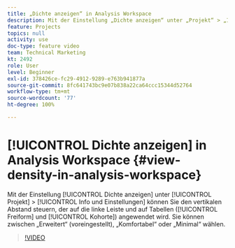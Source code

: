 ```yaml
---
title: „Dichte anzeigen“ in Analysis Workspace
description: Mit der Einstellung „Dichte anzeigen“ unter „Projekt“ > „Info und Einstellungen“ können Sie den vertikalen Abstand steuern, der auf die linke Leiste und auf Tabellen (Freiform und Kohorte) angewendet wird. Sie können zwischen „Erweitert“ (voreingestellt), „Komfortabel“ oder „Minimal“ wählen.
feature: Projects
topics: null
activity: use
doc-type: feature video
team: Technical Marketing
kt: 2492
role: User
level: Beginner
exl-id: 378426ce-fc29-4912-9289-e763b941877a
source-git-commit: 8fc641743bc9e07b838a22ca64ccc15344d52764
workflow-type: tm+mt
source-wordcount: '77'
ht-degree: 100%

---
```


# [!UICONTROL Dichte anzeigen] in Analysis Workspace {#view-density-in-analysis-workspace}

Mit der Einstellung [!UICONTROL Dichte anzeigen] unter [!UICONTROL Projekt] > [!UICONTROL Info und Einstellungen] können Sie den vertikalen Abstand steuern, der auf die linke Leiste und auf Tabellen ([!UICONTROL Freiform] und [!UICONTROL Kohorte]) angewendet wird. Sie können zwischen „Erweitert“ (voreingestellt), „Komfortabel“ oder „Minimal“ wählen.

>[!VIDEO](https://video.tv.adobe.com/v/40311/?quality=12&learn=on&captions=ger)
